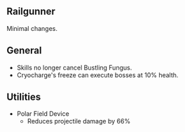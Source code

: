 ## Railgunner

Minimal changes.

## General

- Skills no longer cancel Bustling Fungus.
- Cryocharge's freeze can execute bosses at 10% health.

## Utilities

- Polar Field Device
	- Reduces projectile damage by 66%